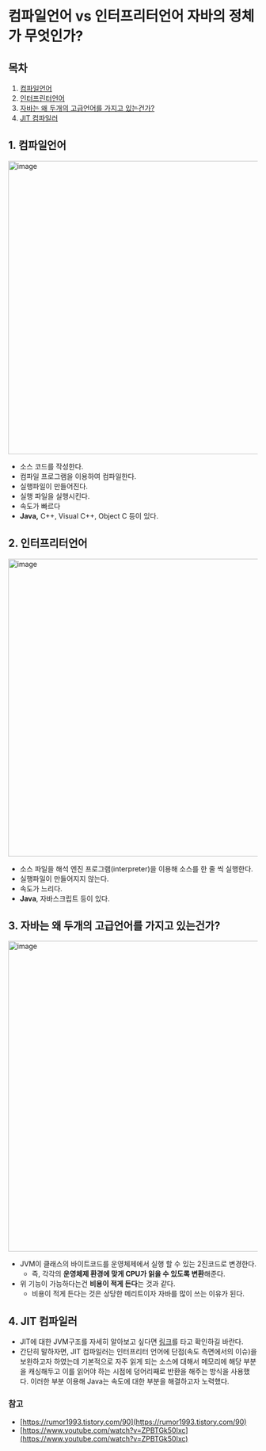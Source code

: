 # 컴파일언어 vs 인터프리터언어 자바의 정체가 무엇인가?

## 목차

1. [컴파일언어](https://www.notion.so/vs-54cae480029a4162a7aafd6c9cb5196e)
2. [인터프린터언어](https://www.notion.so/vs-54cae480029a4162a7aafd6c9cb5196e)
3. [자바는 왜 두개의 고급언어를 가지고 있는건가?](https://www.notion.so/vs-54cae480029a4162a7aafd6c9cb5196e)
4. [JIT 컴파일러](https://www.notion.so/vs-54cae480029a4162a7aafd6c9cb5196e)

## 1. 컴파일언어

<img width="592" alt="image" src="https://user-images.githubusercontent.com/59176149/222390068-bc6b4248-3469-4371-8589-0db50b761b58.png">


- 소스 코드를 작성한다.
- 컴파일 프로그램을 이용하여 컴파일한다.
- 실행파일이 만들어진다.
- 실행 파일을 실행시킨다.
- 속도가 빠르다
- **Java,** C++, Visual C++, Object C 등이 있다.

## 2. 인터프리터언어

<img width="601" alt="image" src="https://user-images.githubusercontent.com/59176149/222390191-c8460957-6d85-4bac-889c-7a237c08380a.png">


- 소스 파일을 해석 엔진 프로그램(interpreter)을 이용해 소스를 한 줄 씩 실행한다.
- 실행파일이 만들어지지 않는다.
- 속도가 느리다.
- **Java**, 자바스크립트 등이 있다.

## 3. 자바는 왜 두개의 고급언어를 가지고 있는건가?

<img width="627" alt="image" src="https://user-images.githubusercontent.com/59176149/222390296-82fba171-d728-4ebc-8a0b-d421df1f366d.png">

- JVM이 클래스의 바이트코드를 운영체제에서 실행 할 수 있는 2진코드로 변경한다.
    - 즉, 각각의 **운영체제 환경에 맞게 CPU가 읽을 수 있도록 변환**해준다.
- 위 기능이 가능하다는건 **비용이 적게 든다**는 것과 같다.
    - 비용이 적게 든다는 것은 상당한 메리트이자 자바를 많이 쓰는 이유가 된다.

## 4. JIT 컴파일러

- JIT에 대한 JVM구조를 자세히 알아보고 싶다면 [링크](https://github.com/Jammini/TIL/blob/master/java/%EB%8D%94-%EC%9E%90%EB%B0%94-%EC%BD%94%EB%93%9C%EB%A5%BC-%EC%A1%B0%EC%9E%91%ED%95%98%EB%8A%94-%EB%8B%A4%EC%96%91%ED%95%9C-%EB%B0%A9%EB%B2%95.md#6-jvm-%EA%B5%AC%EC%A1%B0)를 타고 확인하길 바란다.
- 간단히 말하자면, JIT 컴파일러는 인터프리터 언어에 단점(속도 측면에서의 이슈)을 보완하고자 하였는데 기본적으로 자주 읽게 되는 소스에 대해서 메모리에 해당 부분을 캐싱해두고 이를 읽어야 하는 시점에 덩어리째로 반환을 해주는 방식을 사용했다. 이러한 부분 이용해 Java는 속도에 대한 부분을 해결하고자 노력했다.

### 참고

- [https://rumor1993.tistory.com/90](https://rumor1993.tistory.com/90)
- [https://www.youtube.com/watch?v=ZPBTGk50Ixc](https://www.youtube.com/watch?v=ZPBTGk50Ixc)


